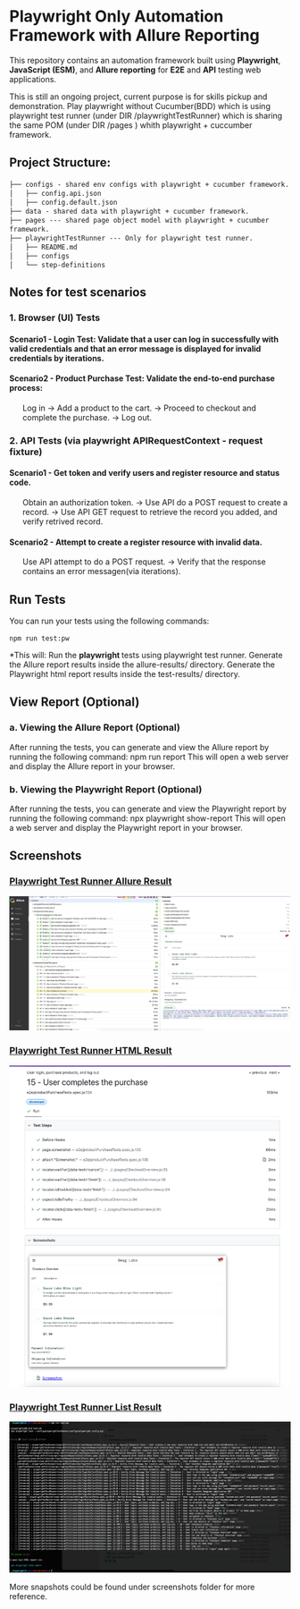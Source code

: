 <h1> Playwright Only Automation Framework with Allure Reporting</h1>
<p>This repository contains an automation framework built using <strong>Playwright</strong>, <strong>JavaScript (ESM)</strong>, and <strong>Allure reporting</strong> for <strong>E2E</strong> and <strong>API</strong> testing web applications.</p>

<p>This is still an ongoing project, current purpose is for skills pickup and demonstration. Play playwright without Cucumber(BDD) which is using playwright test runner (under DIR <project root>/playwrightTestRunner) which is sharing the same POM (under DIR <project root>/pages ) whith playwright + cuccumber framework.

## Project Structure:
```
├── configs - shared env configs with playwright + cucumber framework.
│   ├── config.api.json
│   ├── config.default.json
├── data - shared data with playwright + cucumber framework.
├── pages --- shared page object model with playwright + cucumber framework.
├── playwrightTestRunner --- Only for playwright test runner.
│   ├── README.md
│   ├── configs
│   └── step-definitions
```

</p>

<h2> Notes for test scenarios </h2>
<h3> 1. Browser (UI) Tests </h3>
<h4>Scenario1 - Login Test: Validate that a user can log in successfully with valid credentials
and that an error message is displayed for invalid credentials by iterations.</h4>

<h4>Scenario2 - Product Purchase Test: Validate the end-to-end purchase process:</h4>
<ul>
Log in -> Add a product to the cart. -> Proceed to checkout and complete the purchase. -> Log out.
</ul>

<h3> 2. API Tests (via playwright APIRequestContext - request fixture) </h3>
<h4>Scenario1 - Get token and verify users and register resource and status code.</h4>
<ul>
Obtain an authorization token. -> Use API do a POST request to create a record. -> Use API GET request to retrieve the record you added, and verify retrived record.
</ul>
<h4>Scenario2 - Attempt to create a register resource with invalid data.</h4>
<ul>
Use API attempt to do a POST request. -> Verify that the response contains an error messagen(via iterations).
</ul>

<h2> Run Tests</h2>
You can run your tests using the following commands:

    npm run test:pw
*This will:
    Run the <strong>playwright </strong> tests using playwright test runner.
    Generate the Allure report results inside the allure-results/ directory.
    Generate the Playwright html report results inside the test-results/ directory.


<h2> View Report (Optional) </h2>
<h3> a. Viewing the Allure Report (Optional) </h3>
After running the tests, you can generate and view the Allure report by running the following command:
    npm run report
This will open a web server and display the Allure report in your browser.


<h3> b. Viewing the Playwright Report (Optional) </h3>
After running the tests, you can generate and view the Playwright report by running the following command:
    npx playwright show-report
This will open a web server and display the Playwright report in your browser.


<h2> Screenshots </h2>

### [Playwright Test Runner Allure Result](../screenshots/PlaywrightTestRunner_allure.png)
![](../screenshots/PlaywrightTestRunner_allure.png)


### [Playwright Test Runner HTML Result](../screenshots/PlaywrightTestRunner_html.png)
![](../screenshots/PlaywrightTestRunner_html.png)


### [Playwright Test Runner List Result](../screenshots/PlaywrightTestRunner_list.png)
![](../screenshots/PlaywrightTestRunner_list.png)


More snapshots could be found under screenshots folder for more reference.
